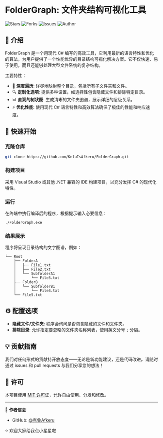# FolderGraph: 文件夹结构可视化工具

![Stars](https://img.shields.io/github/stars/KeluIsAfkeru/FolderGraph)
![Forks](https://img.shields.io/github/forks/KeluIsAfkeru/FolderGraph)
![Issues](https://img.shields.io/github/issues/KeluIsAfkeru/FolderGraph)
![Author](https://img.shields.io/badge/author-KeluIsAfkeru-blue)

## 🌟 介绍

FolderGraph 是一个用现代 C# 编写的高效工具，它利用最新的语言特性和优化的算法，为用户提供了一个性能优异的目录结构可视化解决方案。它不仅快速、易于使用，而且还能够处理大型文件系统的复杂结构。

主要特性：

- 📁 **深度遍历**: 详尽地映射整个目录，包括所有子文件夹和文件。
- 🔍 **定制化选项**: 提供多种设置，如选择性包含隐藏文件和排除特定目录。
- 📊 **直观的树状图**: 生成清晰的文件夹图谱，展示详细的层级关系。
- ⚡ **优化性能**: 使用现代 C# 语言特性和高效算法确保了极佳的性能和响应速度。

## 🚀 快速开始

### 克隆仓库

```bash
git clone https://github.com/KeluIsAfkeru/FolderGraph.git
```

### 构建项目

采用 Visual Studio 或其他 .NET 兼容的 IDE 构建项目，以充分发挥 C# 的现代化特性。

### 运行

在终端中执行编译后的程序，根据提示输入必要信息：

```bash
./FolderGraph.exe
```

### 结果展示

程序将呈现目录结构的文字图谱，例如：

```
└── Root
    ├── FolderA
    │   ├── File1.txt
    │   ├── File2.txt
    │   └── SubfolderA1
    │       └── File3.txt
    ├── FolderB
    │   └── SubfolderB1
    │       └── File4.txt
    └── File5.txt
```

## ⚙️ 配置选项

- **隐藏文件/文件夹**: 程序会询问是否包含隐藏的文件和文件夹。
- **排除目录**: 允许指定要忽略的文件夹名称列表，使用英文分号 `;` 分隔。

## 💡 贡献指南

我们对任何形式的贡献持开放态度——无论是新功能建议，还是代码改进。请随时通过 issues 和 pull requests 与我们分享您的想法！

## 📄 许可

本项目使用 [MIT 许可证](LICENSE)，允许自由使用、分发和修改。

---

👤 **作者信息**

- GitHub: [@克鲁Afkeru](https://github.com/KeluIsAfkeru)

⭐ 欢迎大家给我点小星星嗷
